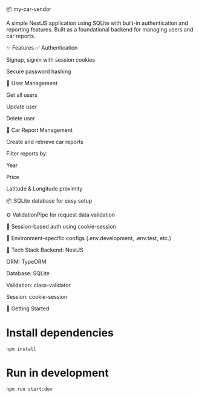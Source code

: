 📦 my-car-vendor

A simple NestJS application using SQLite with built-in authentication and reporting features. Built as a foundational backend for managing users and car reports.


✨ Features
✅ Authentication

Signup, signin with session cookies

Secure password hashing

👤 User Management

Get all users

Update user

Delete user

🚗 Car Report Management

Create and retrieve car reports

Filter reports by:

Year

Price

Latitude & Longitude proximity

📦 SQLite database for easy setup

⚙️ ValidationPipe for request data validation

🔐 Session-based auth using cookie-session

📁 Environment-specific configs (.env.development, .env.test, etc.)

📂 Tech Stack
Backend: NestJS

ORM: TypeORM

Database: SQLite

Validation: class-validator

Session: cookie-session

🚀 Getting Started

# Install dependencies
    npm install

# Run in development
    npm run start:dev

